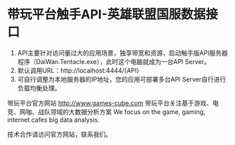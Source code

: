 # 带玩平台触手API-英雄联盟国服数据接口
1. API主要针对访问量过大的应用场景，独享带宽和资源，启动触手版API服务器程序（DaiWan.Tentacle.exe），此时这个电脑就成为一台API Server。
2. 默认调用URL：http://localhost:4444/{API}
3. 可自行调整为本地服务器的IP地址，您的应用可部署多台API Server自行进行负载均衡处理。

带玩平台官方网站
http://www.games-cube.com
带玩平台关注基于游戏、电竞、网咖、战队领域的大数据分析方案
We focus on the game, gaming, internet cafes big data analysis.

技术合作请访问官方网站，联系我们。
